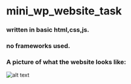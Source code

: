 # mini_wp_website_task <br>

### written in basic html,css,js.<br>
### no frameworks used. <br>
### A picture of what the website looks like:
![alt text](https://user-images.githubusercontent.com/76813100/186737629-c3a3aaf6-c22b-4933-9e05-cff752b8c0aa.png)
